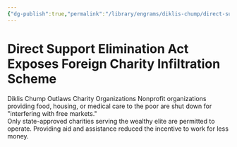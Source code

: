 ```yaml
---
{"dg-publish":true,"permalink":"/library/engrams/diklis-chump/direct-support-elimination-act-exposes-foreign-charity-infiltration-scheme/","tags":["DC/Labor","DC/AS3"]}
---
```


# Direct Support Elimination Act Exposes Foreign Charity Infiltration Scheme
Diklis Chump Outlaws Charity Organizations
Nonprofit organizations providing food, housing, or medical care to the poor are shut down for "interfering with free markets."  
Only state-approved charities serving the wealthy elite are permitted to operate.
Providing aid and assistance reduced the incentive to work for less money.
